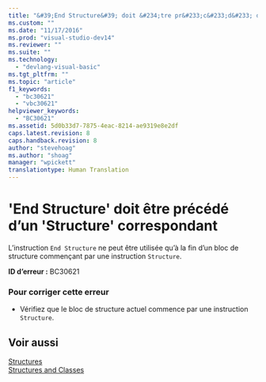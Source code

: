 ```yaml
---
title: "&#39;End Structure&#39; doit &#234;tre pr&#233;c&#233;d&#233; d’un &#39;Structure&#39; correspondant | Microsoft Docs"
ms.custom: ""
ms.date: "11/17/2016"
ms.prod: "visual-studio-dev14"
ms.reviewer: ""
ms.suite: ""
ms.technology: 
  - "devlang-visual-basic"
ms.tgt_pltfrm: ""
ms.topic: "article"
f1_keywords: 
  - "bc30621"
  - "vbc30621"
helpviewer_keywords: 
  - "BC30621"
ms.assetid: 5d0b33d7-7875-4eac-8214-ae9319e8e2df
caps.latest.revision: 8
caps.handback.revision: 8
author: "stevehoag"
ms.author: "shoag"
manager: "wpickett"
translationtype: Human Translation
---
```

# &#39;End Structure&#39; doit &#234;tre pr&#233;c&#233;d&#233; d’un &#39;Structure&#39; correspondant
L’instruction `End Structure` ne peut être utilisée qu’à la fin d’un bloc de structure commençant par une instruction `Structure`.  
  
 **ID d’erreur :** BC30621  
  
### Pour corriger cette erreur  
  
-   Vérifiez que le bloc de structure actuel commence par une instruction `Structure`.  
  
## Voir aussi  
 [Structures](../../visual-basic/programming-guide/language-features/data-types/structures.md)   
 [Structures and Classes](../../visual-basic/programming-guide/language-features/data-types/structures-and-classes.md)